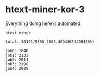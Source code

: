 # htext-miner-kor-3

Everything doing here is automated.

```
htext-miner

total: 10191/9855 (103.40943683409436%)

job0: 1840
job1: 2133
job2: 2011
job3: 2198
job4: 2009
```